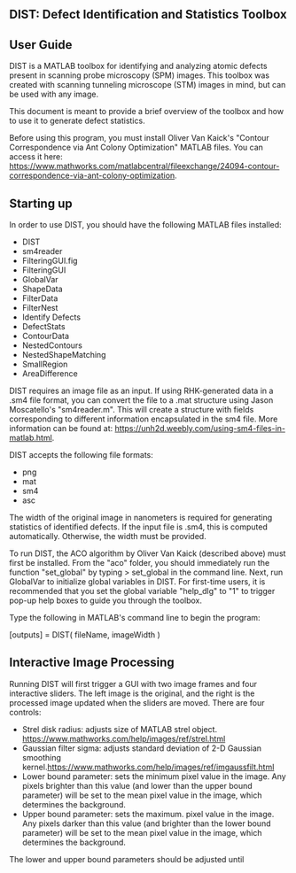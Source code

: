 
DIST: Defect Identification and Statistics Toolbox
-
## User Guide

DIST is a MATLAB toolbox for identifying and analyzing atomic defects present in scanning probe microscopy (SPM) images. This toolbox was created with scanning tunneling microscope (STM) images in mind, but can be used with any image. 

This document is meant to provide a brief overview of the toolbox and how to use it to generate defect statistics. 

Before using this program, you must install Oliver Van Kaick's "Contour Correspondence via Ant Colony Optimization" MATLAB files. You can access it here: https://www.mathworks.com/matlabcentral/fileexchange/24094-contour-correspondence-via-ant-colony-optimization.

## Starting up

In order to use DIST, you should have the following MATLAB files installed: 

- DIST
- sm4reader
- FilteringGUI.fig
- FilteringGUI
- GlobalVar
- ShapeData
- FilterData
- FilterNest
- Identify Defects
- DefectStats
- ContourData
- NestedContours
- NestedShapeMatching
- SmallRegion
- AreaDifference

DIST requires an image file as an input. If using RHK-generated data in a .sm4 file format, you can convert the file to a .mat structure using Jason Moscatello's "sm4reader.m". This will create a structure with fields corresponding to different information encapsulated in the sm4 file. More information can be found at: https://unh2d.weebly.com/using-sm4-files-in-matlab.html.

DIST accepts the following file formats: 
- png
- mat
- sm4
- asc

The width of the original image in nanometers is required for generating statistics of identified defects. If the input file is .sm4, this is computed automatically. Otherwise, the width must be provided.

To run DIST, the ACO algorithm by Oliver Van Kaick (described above) must first be installed. From the "aco" folder, you should immediately run the function "set_global" by typing > set_global in the command line. Next, run GlobalVar to initialize global variables in DIST. For first-time users, it is recommended that you set the global variable "help_dlg" to "1" to trigger pop-up help boxes to guide you through the toolbox.

Type the following in MATLAB's command line to begin the program: 

[outputs] = DIST( fileName, imageWidth )

## Interactive Image Processing

Running DIST will first trigger a GUI with two image frames and four interactive sliders. The left image is the original, and the right is the processed image updated when the sliders are moved. There are four controls: 

- Strel disk radius: adjusts size of MATLAB strel object. https://www.mathworks.com/help/images/ref/strel.html
- Gaussian filter sigma: adjusts standard deviation of 2-D Gaussian smoothing kernel.https://www.mathworks.com/help/images/ref/imgaussfilt.html
- Lower bound parameter: sets the minimum pixel value in the image. Any pixels brighter than this value (and lower than the upper bound parameter) will be set to the mean pixel value in the image, which determines the background. 
- Upper bound parameter: sets the maximum. pixel value in the image. Any pixels darker than this value (and brighter than the lower bound parameter) will be set to the mean pixel value in the image, which determines the background.

The lower and upper bound parameters should be adjusted until 
 


